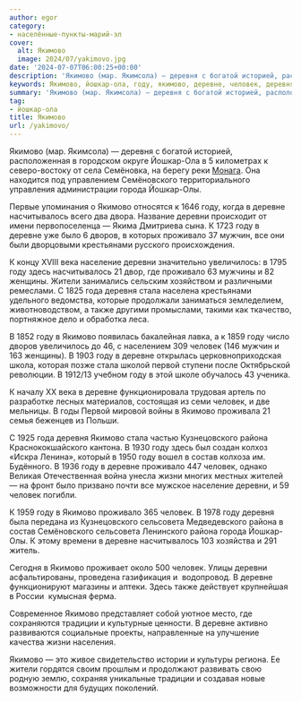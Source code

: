 ```yaml
---
author: egor
category:
- населённые-пункты-марий-эл
cover:
  alt: Якимово
  image: 2024/07/yakimovo.jpg
date: '2024-07-07T06:00:25+00:00'
description: 'Якимово (мар. Якимсола) — деревня с богатой историей, расположенная в городском округе Йошкар-Ола в 5 километрах к северо-востоку от села Семёновка, на...'
keywords: Якимово, йошкар-ола, году, якимово, деревне, человек, деревня, деревни, проживало, йошкар, насчитывалось, стала, района, семновского, города, олы, дворов
summary: 'Якимово (мар. Якимсола) — деревня с богатой историей, расположенная в городском округе Йошкар-Ола в 5 километрах к северо-востоку от села Семёновка, на...'
tag:
- йошкар-ола
title: Якимово
url: /yakimovo/
---
```


Якимово (мар. Якимсола) — деревня с богатой историей, расположенная в городском округе Йошкар-Ола в 5 километрах к северо-востоку от села Семёновка, на берегу реки [Монага](/monaga/). Она находится под управлением Семёновского территориального управления администрации города Йошкар-Олы.

Первые упоминания о Якимово относятся к 1646 году, когда в деревне насчитывалось всего два двора. Название деревни происходит от имени первопоселенца — Якима Дмитриева сына. К 1723 году в деревне уже было 6 дворов, в которых проживало 37 мужчин, все они были дворцовыми крестьянами русского происхождения.

К концу XVIII века население деревни значительно увеличилось: в 1795 году здесь насчитывалось 21 двор, где проживало 63 мужчины и 82 женщины. Жители занимались сельским хозяйством и различными ремеслами. С 1825 года деревня стала населена крестьянами удельного ведомства, которые продолжали заниматься земледелием, животноводством, а также другими промыслами, такими как ткачество, портняжное дело и обработка леса.

В 1852 году в Якимово появилась бакалейная лавка, а к 1859 году число дворов увеличилось до 46, с населением 309 человек (146 мужчин и 163 женщины). В 1903 году в деревне открылась церковноприходская школа, которая позже стала школой первой ступени после Октябрьской революции. В 1912/13 учебном году в этой школе обучалось 43 ученика.

К началу XX века в деревне функционировала трудовая артель по разработке лесных материалов, состоящая из семи человек, и две мельницы. В годы Первой мировой войны в Якимово проживала 21 семья беженцев из Польши.

С 1925 года деревня Якимово стала частью Кузнецовского района Краснококшайского кантона. В 1930 году здесь был создан колхоз «Искра Ленина», который в 1950 году вошел в состав колхоза им. Будённого. В 1936 году в деревне проживало 447 человек, однако Великая Отечественная война унесла жизни многих местных жителей — на фронт было призвано почти все мужское население деревни, и 59 человек погибли.

К 1959 году в Якимово проживало 365 человек. В 1978 году деревня была передана из Кузнецовского сельсовета Медведевского района в состав Семёновского сельсовета Ленинского района города Йошкар-Олы. К этому времени в деревне насчитывалось 103 хозяйства и 291 житель.

Сегодня в Якимово проживает около 500 человек. Улицы деревни асфальтированы, проведена газификация и  водопровод. В деревне функционируют магазины и аптеки. Здесь также действует крупнейшая в России  кумысная ферма.

Современное Якимово представляет собой уютное место, где сохраняются традиции и культурные ценности. В деревне активно развиваются социальные проекты, направленные на улучшение качества жизни населения.

Якимово — это живое свидетельство истории и культуры региона. Ее жители гордятся своим прошлым и продолжают развивать свою родную землю, сохраняя уникальные традиции и создавая новые возможности для будущих поколений.